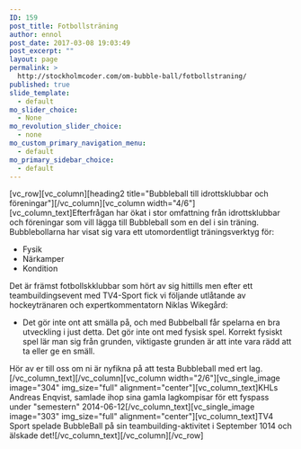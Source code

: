 ```yaml
---
ID: 159
post_title: Fotbollsträning
author: ennol
post_date: 2017-03-08 19:03:49
post_excerpt: ""
layout: page
permalink: >
  http://stockholmcoder.com/om-bubble-ball/fotbollstraning/
published: true
slide_template:
  - default
mo_slider_choice:
  - None
mo_revolution_slider_choice:
  - none
mo_custom_primary_navigation_menu:
  - default
mo_primary_sidebar_choice:
  - default
---
```

[vc_row][vc_column][heading2 title="Bubbleball till idrottsklubbar och föreningar"][/vc_column][vc_column width="4/6"][vc_column_text]Efterfrågan har ökat i stor omfattning från idrottsklubbar och föreningar som vill lägga till Bubbleball som en del i sin träning. Bubblebollarna har visat sig vara ett utomordentligt träningsverktyg för:
- Fysik
- Närkamper
- Kondition

Det är främst fotbollskklubbar som hört av sig hittills men efter ett teambuildingsevent med TV4-Sport fick vi följande utlåtande av hockeytränaren och expertkommentatorn Niklas Wikegård:

- Det gör inte ont att smälla på, och med Bubbelball får spelarna en bra utveckling i just detta. Det gör inte ont med fysisk spel. Korrekt fysiskt spel lär man sig från grunden, viktigaste grunden är att inte vara rädd att ta eller ge en smäll.

Hör av er till oss om ni är nyfikna på att testa Bubbleball med ert lag.[/vc_column_text][/vc_column][vc_column width="2/6"][vc_single_image image="304" img_size="full" alignment="center"][vc_column_text]KHLs Andreas Enqvist, samlade ihop sina gamla lagkompisar för ett fyspass under "semestern" 2014-06-12[/vc_column_text][vc_single_image image="303" img_size="full" alignment="center"][vc_column_text]TV4 Sport spelade BubbleBall på sin teambuilding-aktivitet i September 1014 och älskade det![/vc_column_text][/vc_column][/vc_row]